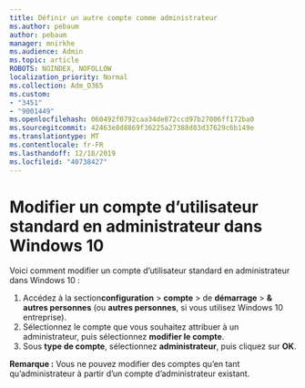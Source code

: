 ```yaml
---
title: Définir un autre compte comme administrateur
ms.author: pebaum
author: pebaum
manager: mnirkhe
ms.audience: Admin
ms.topic: article
ROBOTS: NOINDEX, NOFOLLOW
localization_priority: Normal
ms.collection: Adm_O365
ms.custom:
- "3451"
- "9001449"
ms.openlocfilehash: 060492f0792caa34de872ccd97b27006ff172ba0
ms.sourcegitcommit: 42463e8d8869f36225a27388d83d37629c6b149e
ms.translationtype: MT
ms.contentlocale: fr-FR
ms.lasthandoff: 12/18/2019
ms.locfileid: "40738427"
---
```

# <a name="change-a-standard-user-account-to-an-administrator-in-windows-10"></a>Modifier un compte d’utilisateur standard en administrateur dans Windows 10

Voici comment modifier un compte d’utilisateur standard en administrateur dans Windows 10 :

1. Accédez à la section**configuration** > **compte** > de **démarrage** > **& autres personnes** (ou **autres personnes**, si vous utilisez Windows 10 entreprise).
2. Sélectionnez le compte que vous souhaitez attribuer à un administrateur, puis sélectionnez **modifier le compte**.
3. Sous **type de compte**, sélectionnez **administrateur**, puis cliquez sur **OK**.

**Remarque :** Vous ne pouvez modifier des comptes qu’en tant qu’administrateur à partir d’un compte d’administrateur existant.